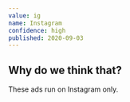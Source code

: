 ```yaml
---
value: ig 
name: Instagram
confidence: high
published: 2020-09-03
---
```


## Why do we think that?

These ads run on Instagram only.
